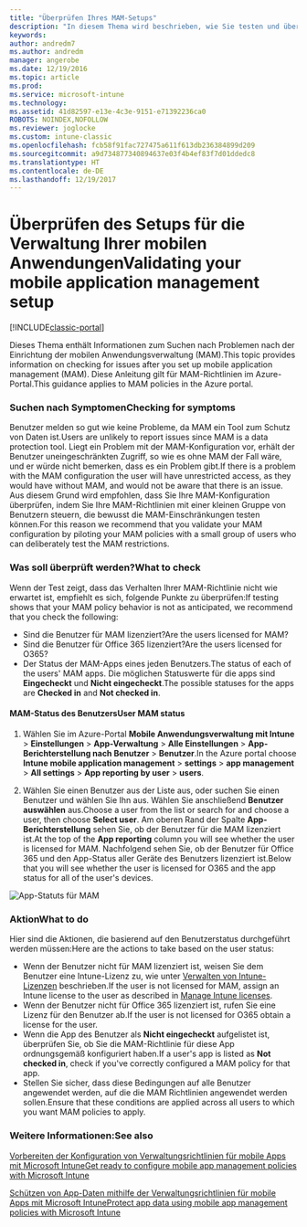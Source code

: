 ```yaml
---
title: "Überprüfen Ihres MAM-Setups"
description: "In diesem Thema wird beschrieben, wie Sie testen und überprüfen können, ob Ihre MAM-Richtlinie ordnungsgemäß eingerichtet wurde und wie erwartet funktioniert."
keywords: 
author: andredm7
ms.author: andredm
manager: angerobe
ms.date: 12/19/2016
ms.topic: article
ms.prod: 
ms.service: microsoft-intune
ms.technology: 
ms.assetid: 41d82597-e13e-4c3e-9151-e71392236ca0
ROBOTS: NOINDEX,NOFOLLOW
ms.reviewer: joglocke
ms.custom: intune-classic
ms.openlocfilehash: fcb58f91fac727475a611f613db236384899d209
ms.sourcegitcommit: a9d734877340894637e03f4b4ef83f7d01ddedc8
ms.translationtype: HT
ms.contentlocale: de-DE
ms.lasthandoff: 12/19/2017
---
```

# <a name="validating-your-mobile-application-management-setup"></a><span data-ttu-id="c3d43-103">Überprüfen des Setups für die Verwaltung Ihrer mobilen Anwendungen</span><span class="sxs-lookup"><span data-stu-id="c3d43-103">Validating your mobile application management setup</span></span>

[!INCLUDE[classic-portal](../includes/classic-portal.md)]

<span data-ttu-id="c3d43-104">Dieses Thema enthält Informationen zum Suchen nach Problemen nach der Einrichtung der mobilen Anwendungsverwaltung (MAM).</span><span class="sxs-lookup"><span data-stu-id="c3d43-104">This topic provides information on checking for issues after you set up mobile application management (MAM).</span></span> <span data-ttu-id="c3d43-105">Diese Anleitung gilt für MAM-Richtlinien im Azure-Portal.</span><span class="sxs-lookup"><span data-stu-id="c3d43-105">This guidance applies to MAM policies in the Azure portal.</span></span>

### <a name="checking-for-symptoms"></a><span data-ttu-id="c3d43-106">Suchen nach Symptomen</span><span class="sxs-lookup"><span data-stu-id="c3d43-106">Checking for symptoms</span></span>
<span data-ttu-id="c3d43-107">Benutzer melden so gut wie keine Probleme, da MAM ein Tool zum Schutz von Daten ist.</span><span class="sxs-lookup"><span data-stu-id="c3d43-107">Users are unlikely to report issues since MAM is a data protection tool.</span></span> <span data-ttu-id="c3d43-108">Liegt ein Problem mit der MAM-Konfiguration vor, erhält der Benutzer uneingeschränkten Zugriff, so wie es ohne MAM der Fall wäre, und er würde nicht bemerken, dass es ein Problem gibt.</span><span class="sxs-lookup"><span data-stu-id="c3d43-108">If there is a problem with the MAM configuration the user will have unrestricted access, as they would have without MAM, and would not be aware that there is an issue.</span></span> <span data-ttu-id="c3d43-109">Aus diesem Grund wird empfohlen, dass Sie Ihre MAM-Konfiguration überprüfen, indem Sie Ihre MAM-Richtlinien mit einer kleinen Gruppe von Benutzern steuern, die bewusst die MAM-Einschränkungen testen können.</span><span class="sxs-lookup"><span data-stu-id="c3d43-109">For this reason we recommend that you validate your MAM configuration by piloting your MAM policies with a small group of users who can deliberately test the MAM restrictions.</span></span>


### <a name="what-to-check"></a><span data-ttu-id="c3d43-110">Was soll überprüft werden?</span><span class="sxs-lookup"><span data-stu-id="c3d43-110">What to check</span></span>

<span data-ttu-id="c3d43-111">Wenn der Test zeigt, dass das Verhalten Ihrer MAM-Richtlinie nicht wie erwartet ist, empfiehlt es sich, folgende Punkte zu überprüfen:</span><span class="sxs-lookup"><span data-stu-id="c3d43-111">If testing shows that your MAM policy behavior is not as anticipated, we recommend that you check the following:</span></span>

- <span data-ttu-id="c3d43-112">Sind die Benutzer für MAM lizenziert?</span><span class="sxs-lookup"><span data-stu-id="c3d43-112">Are the users licensed for MAM?</span></span>
- <span data-ttu-id="c3d43-113">Sind die Benutzer für Office 365 lizenziert?</span><span class="sxs-lookup"><span data-stu-id="c3d43-113">Are the users licensed for O365?</span></span>
- <span data-ttu-id="c3d43-114">Der Status der MAM-Apps eines jeden Benutzers.</span><span class="sxs-lookup"><span data-stu-id="c3d43-114">The status of each of the users' MAM apps.</span></span> <span data-ttu-id="c3d43-115">Die möglichen Statuswerte für die apps sind **Eingecheckt** und **Nicht eingecheckt**.</span><span class="sxs-lookup"><span data-stu-id="c3d43-115">The possible statuses for the apps are **Checked in** and **Not checked in**.</span></span>

#### <a name="user-mam-status"></a><span data-ttu-id="c3d43-116">MAM-Status des Benutzers</span><span class="sxs-lookup"><span data-stu-id="c3d43-116">User MAM status</span></span>
1. <span data-ttu-id="c3d43-117">Wählen Sie im Azure-Portal **Mobile Anwendungsverwaltung mit Intune** > **Einstellungen** > **App-Verwaltung** > **Alle Einstellungen** > **App-Berichterstellung nach Benutzer** > **Benutzer**.</span><span class="sxs-lookup"><span data-stu-id="c3d43-117">In the Azure portal choose **Intune mobile application management** > **settings** > **app management** > **All settings** > **App reporting by user** > **users**.</span></span>

2. <span data-ttu-id="c3d43-118">Wählen Sie einen Benutzer aus der Liste aus, oder suchen Sie einen Benutzer und wählen Sie Ihn aus. Wählen Sie anschließend **Benutzer auswählen** aus.</span><span class="sxs-lookup"><span data-stu-id="c3d43-118">Choose a user from the list or search for and choose a user, then choose **Select user**.</span></span> <span data-ttu-id="c3d43-119">Am oberen Rand der Spalte **App-Berichterstellung** sehen Sie, ob der Benutzer für die MAM lizenziert ist.</span><span class="sxs-lookup"><span data-stu-id="c3d43-119">At the top of the **App reporting** column you will see whether the user is licensed for MAM.</span></span> <span data-ttu-id="c3d43-120">Nachfolgend sehen Sie, ob der Benutzer für Office 365 und den App-Status aller Geräte des Benutzers lizenziert ist.</span><span class="sxs-lookup"><span data-stu-id="c3d43-120">Below that you will see whether the user is licensed for O365 and the app status for all of the user's devices.</span></span>

![App-Statuts für MAM](..\media\ts-mam-user-apps.png)

### <a name="what-to-do"></a><span data-ttu-id="c3d43-122">Aktion</span><span class="sxs-lookup"><span data-stu-id="c3d43-122">What to do</span></span>
<span data-ttu-id="c3d43-123">Hier sind die Aktionen, die basierend auf den Benutzerstatus durchgeführt werden müssen:</span><span class="sxs-lookup"><span data-stu-id="c3d43-123">Here are the actions to take based on the user status:</span></span>

- <span data-ttu-id="c3d43-124">Wenn der Benutzer nicht für MAM lizenziert ist, weisen Sie dem Benutzer eine Intune-Lizenz zu, wie unter [Verwalten von Intune-Lizenzen](/intune/setup-steps) beschrieben.</span><span class="sxs-lookup"><span data-stu-id="c3d43-124">If the user is not licensed for MAM, assign an Intune license to the user as described in [Manage Intune licenses](/intune/setup-steps).</span></span>
- <span data-ttu-id="c3d43-125">Wenn der Benutzer nicht für Office 365 lizenziert ist, rufen Sie eine Lizenz für den Benutzer ab.</span><span class="sxs-lookup"><span data-stu-id="c3d43-125">If the user is not licensed for O365 obtain a license for the user.</span></span>
- <span data-ttu-id="c3d43-126">Wenn die App des Benutzer als **Nicht eingecheckt** aufgelistet ist, überprüfen Sie, ob Sie die MAM-Richtlinie für diese App ordnungsgemäß konfiguriert haben.</span><span class="sxs-lookup"><span data-stu-id="c3d43-126">If a user's app is listed as **Not checked in**, check if you've correctly configured a MAM policy for that app.</span></span>
- <span data-ttu-id="c3d43-127">Stellen Sie sicher, dass diese Bedingungen auf alle Benutzer angewendet werden, auf die die MAM Richtlinien angewendet werden sollen.</span><span class="sxs-lookup"><span data-stu-id="c3d43-127">Ensure that these conditions are applied across all users to which you want MAM policies to apply.</span></span>

### <a name="see-also"></a><span data-ttu-id="c3d43-128">Weitere Informationen:</span><span class="sxs-lookup"><span data-stu-id="c3d43-128">See also</span></span>
[<span data-ttu-id="c3d43-129">Vorbereiten der Konfiguration von Verwaltungsrichtlinien für mobile Apps mit Microsoft Intune</span><span class="sxs-lookup"><span data-stu-id="c3d43-129">Get ready to configure mobile app management policies with Microsoft Intune</span></span>](..\deploy-use\get-ready-to-configure-mobile-app-management-policies-with-microsoft-intune.md)

[<span data-ttu-id="c3d43-130">Schützen von App-Daten mithilfe der Verwaltungsrichtlinien für mobile Apps mit Microsoft Intune</span><span class="sxs-lookup"><span data-stu-id="c3d43-130">Protect app data using mobile app management policies with Microsoft Intune</span></span>](..\deploy-use\protect-app-data-using-mobile-app-management-policies-with-microsoft-intune.md)
